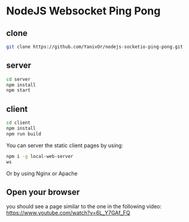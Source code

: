 # NodeJS Websocket Ping Pong


## clone
```bash
git clone https://github.com/YanivOr/nodejs-socketio-ping-pong.git
```

## server
```bash
cd server
npm install
npm start
```

## client
```bash
cd client
npm install
npm run build
```

You can server the static client pages by using:
```bash
npm i -g local-web-server
ws
```

Or by using Nginx or Apache


## Open your browser
you should see a page similar to the one in the following video:
https://www.youtube.com/watch?v=6L_Y7GAf_FQ
